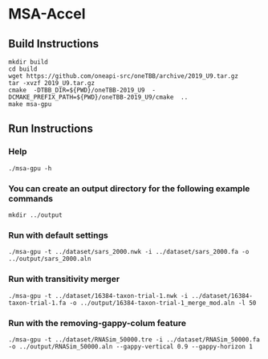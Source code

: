 # MSA-Accel

## Build Instructions
```
mkdir build
cd build
wget https://github.com/oneapi-src/oneTBB/archive/2019_U9.tar.gz
tar -xvzf 2019_U9.tar.gz
cmake  -DTBB_DIR=${PWD}/oneTBB-2019_U9  -DCMAKE_PREFIX_PATH=${PWD}/oneTBB-2019_U9/cmake  ..
make msa-gpu
```

## Run Instructions
### Help
```
./msa-gpu -h
```
### You can create an output directory for the following example commands
```
mkdir ../output
```
### Run with default settings
```
./msa-gpu -t ../dataset/sars_2000.nwk -i ../dataset/sars_2000.fa -o ../output/sars_2000.aln
```
### Run with transitivity merger
```
./msa-gpu -t ../dataset/16384-taxon-trial-1.nwk -i ../dataset/16384-taxon-trial-1.fa -o ../output/16384-taxon-trial-1_merge_mod.aln -l 50
```
### Run with the removing-gappy-colum feature
```
./msa-gpu -t ../dataset/RNASim_50000.tre -i ../dataset/RNASim_50000.fa -o ../output/RNASim_50000.aln --gappy-vertical 0.9 --gappy-horizon 1
```
